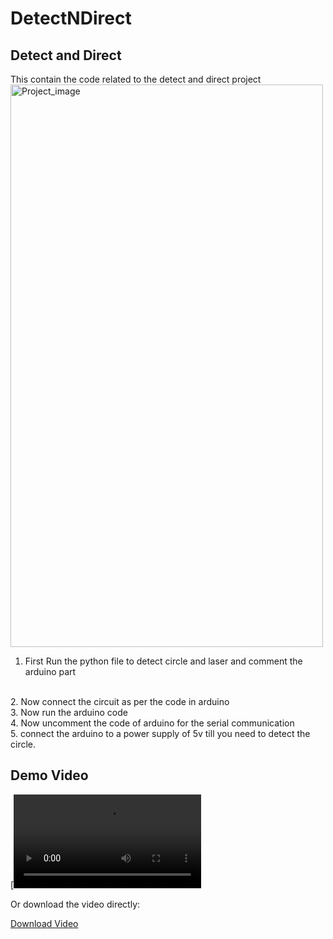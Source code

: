 # DetectNDirect

<h2> Detect and Direct </h2>

   This contain the code related to the detect and direct project
   <img src="image.png" alt="Project_image" width="500" height="900">
   <br>

1. First Run the python file to detect circle and laser and comment the arduino part
<br>
2. Now connect the circuit as per the code in arduino 
<br>
3. Now run the arduino code 
<br>
4. Now uncomment the code of arduino for the serial communication
<br>
5. connect the arduino to a power supply of 5v till you need to detect the circle.



## Demo Video


[![Watch the Video](https://github.com/Uttamkumargupta000/DetectNDirect/blob/main/video.mp4)

Or download the video directly:

[Download Video](https://github.com/Uttamkumargupta000/DetectNDirect/blob/main/video.mp4)


